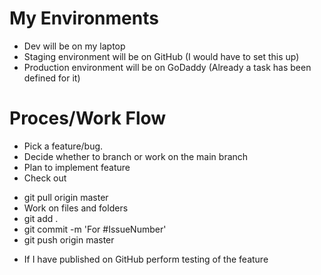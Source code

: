 # My Environments

* Dev will be on my laptop
* Staging environment will be on GitHub (I would have to set this up)
* Production environment will be on GoDaddy (Already a task has been defined for it)

# Proces/Work Flow
+ Pick a feature/bug. 
+ Decide whether to branch or work on the main branch
+ Plan to implement feature 
+ Check out
- git pull origin master 
- Work on files and folders
- git add .
- git commit -m 'For #IssueNumber' 
- git push origin master 
+ If I have published on GitHub perform testing of the feature

